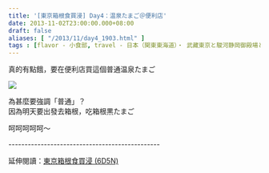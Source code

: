 ```yaml
---
title: '[東京箱根食買浸] Day4：温泉たまご＠便利店'
date: 2013-11-02T23:00:00.000+08:00
draft: false
aliases: [ "/2013/11/day4_1903.html" ]
tags : [flavor - 小食部, travel - 日本（関東東海道）・ 武藏東京と駿河静岡御殿場と相模神奈川箱根]
---
```


真的有點餓，要在便利店買這個普通温泉たまご  

[![](https://3.bp.blogspot.com/-xafXc1aE40M/XCTVqELGHVI/AAAAAAAACRM/GksYSr3JXkspuDf2vSR4DFrX2l9t9H6ZwCLcBGAs/s640/16.jpg)](https://3.bp.blogspot.com/-xafXc1aE40M/XCTVqELGHVI/AAAAAAAACRM/GksYSr3JXkspuDf2vSR4DFrX2l9t9H6ZwCLcBGAs/s1600/16.jpg)

為甚麼要強調「普通」？  
因為明天要出發去箱根，吃箱根黒たまご  
  
呵呵呵呵呵～  
  
\-----------------------------------------------  
  
延伸閱讀：[東京箱根食買浸 (6D5N)](http://www.hidie.net/2013/11/6d5n.html)